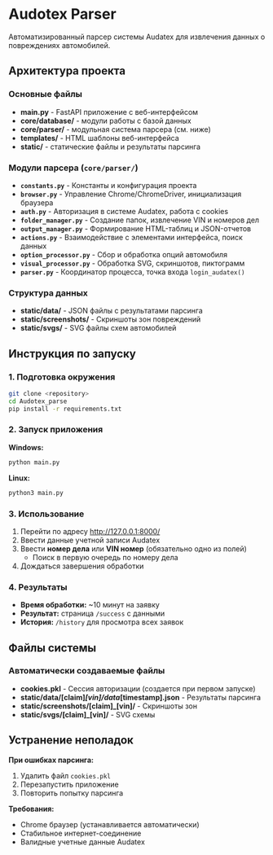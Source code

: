 # Audotex Parser

Автоматизированный парсер системы Audatex для извлечения данных о повреждениях автомобилей.

## Архитектура проекта

### Основные файлы
* **main.py** - FastAPI приложение с веб-интерфейсом
* **core/database/** - модули работы с базой данных
* **core/parser/** - модульная система парсера (см. ниже)
* **templates/** - HTML шаблоны веб-интерфейса
* **static/** - статические файлы и результаты парсинга

### Модули парсера (`core/parser/`)

* **`constants.py`** - Константы и конфигурация проекта
* **`browser.py`** - Управление Chrome/ChromeDriver, инициализация браузера
* **`auth.py`** - Авторизация в системе Audatex, работа с cookies
* **`folder_manager.py`** - Создание папок, извлечение VIN и номеров дел
* **`output_manager.py`** - Формирование HTML-таблиц и JSON-отчетов
* **`actions.py`** - Взаимодействие с элементами интерфейса, поиск данных
* **`option_processor.py`** - Сбор и обработка опций автомобиля
* **`visual_processor.py`** - Обработка SVG, скриншотов, пиктограмм
* **`parser.py`** - Координатор процесса, точка входа `login_audatex()`

### Структура данных
* **static/data/** - JSON файлы с результатами парсинга
* **static/screenshots/** - Скриншоты зон повреждений
* **static/svgs/** - SVG файлы схем автомобилей

## Инструкция по запуску

### 1. Подготовка окружения
```bash
git clone <repository>
cd Audotex_parse
pip install -r requirements.txt
```

### 2. Запуск приложения
**Windows:**
```bash
python main.py
```

**Linux:**
```bash
python3 main.py
```

### 3. Использование
1. Перейти по адресу http://127.0.0.1:8000/
2. Ввести данные учетной записи Audatex
3. Ввести **номер дела** или **VIN номер** (обязательно одно из полей)
   - Поиск в первую очередь по номеру дела
4. Дождаться завершения обработки

### 4. Результаты
- **Время обработки:** ~10 минут на заявку
- **Результат:** страница `/success` с данными
- **История:** `/history` для просмотра всех заявок

## Файлы системы

### Автоматически создаваемые файлы
* **cookies.pkl** - Сессия авторизации (создается при первом запуске)
* **static/data/[claim]_[vin]/data_[timestamp].json** - Результаты парсинга
* **static/screenshots/[claim]_[vin]/** - Скриншоты зон
* **static/svgs/[claim]_[vin]/** - SVG схемы

## Устранение неполадок

**При ошибках парсинга:**
1. Удалить файл `cookies.pkl`
2. Перезапустить приложение
3. Повторить попытку парсинга

**Требования:**
- Chrome браузер (устанавливается автоматически)
- Стабильное интернет-соединение
- Валидные учетные данные Audatex


